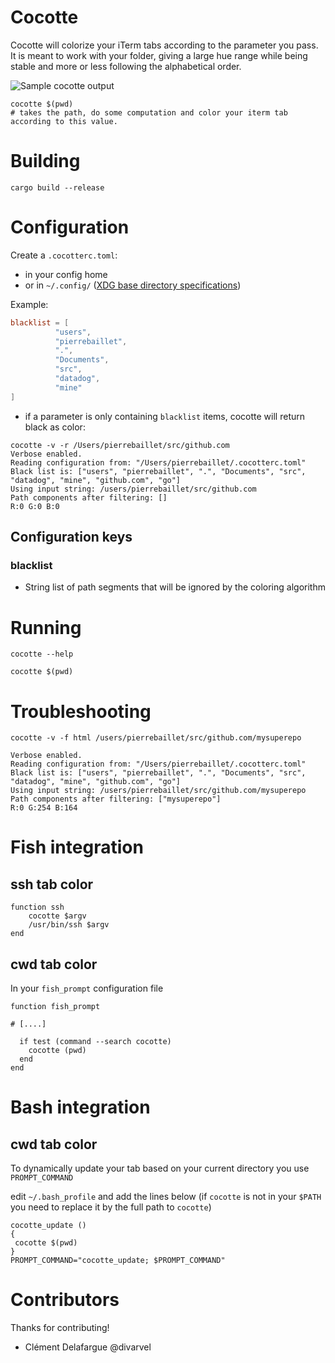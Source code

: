 # Cocotte

Cocotte will colorize your iTerm tabs according to the parameter you pass. It is meant to work with your folder, giving a large hue range while being stable and more or less following the alphabetical order.

![Sample cocotte output](sample.png "This is how it looks")

```shell
cocotte $(pwd)
# takes the path, do some computation and color your iterm tab according to this value.
```


# Building

```shell
cargo build --release
```

# Configuration

Create a `.cocotterc.toml`:
- in your config home
- or in `~/.config/` ([XDG base directory specifications](https://specifications.freedesktop.org/basedir-spec/basedir-spec-0.6.html))

Example:
```toml
blacklist = [
          "users",
          "pierrebaillet",
          ".",
          "Documents",
          "src",
          "datadog",
          "mine"
]
```

- if a parameter is only containing `blacklist` items, cocotte will return black as color:

```shell
cocotte -v -r /Users/pierrebaillet/src/github.com
Verbose enabled.
Reading configuration from: "/Users/pierrebaillet/.cocotterc.toml"
Black list is: ["users", "pierrebaillet", ".", "Documents", "src", "datadog", "mine", "github.com", "go"]
Using input string: /users/pierrebaillet/src/github.com
Path components after filtering: []
R:0 G:0 B:0
```

## Configuration keys

### blacklist

- String list of path segments that will be ignored by the coloring algorithm

# Running

```shell
cocotte --help
```

```
cocotte $(pwd)
```

# Troubleshooting

```shell
cocotte -v -f html /users/pierrebaillet/src/github.com/mysuperepo
```

```shell
Verbose enabled.
Reading configuration from: "/Users/pierrebaillet/.cocotterc.toml"
Black list is: ["users", "pierrebaillet", ".", "Documents", "src", "datadog", "mine", "github.com", "go"]
Using input string: /users/pierrebaillet/src/github.com/mysuperepo
Path components after filtering: ["mysuperepo"]
R:0 G:254 B:164
```

# Fish integration

## ssh tab color

```shell
function ssh
    cocotte $argv
    /usr/bin/ssh $argv
end
```

## cwd tab color

In your `fish_prompt` configuration file

```shell
function fish_prompt

# [....]

  if test (command --search cocotte)
    cocotte (pwd)
  end
end
```

# Bash integration

## cwd tab color

To dynamically update your tab based on your current directory you use `PROMPT_COMMAND`  

edit `~/.bash_profile` and add the lines below (if `cocotte` is not in your `$PATH` you need to replace it by the full path to `cocotte`)
```shell
cocotte_update ()
{
 cocotte $(pwd)
}
PROMPT_COMMAND="cocotte_update; $PROMPT_COMMAND"
```

# Contributors

Thanks for contributing!

- Clément Delafargue @divarvel


